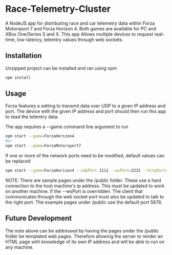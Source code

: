 # Race-Telemetry-Cluster

A NodeJS app for distributing race and car telemetry data within Forza Motorsport 7 and Forza Horizon 4. Both games are available for PC and XBox One/Series S and X. This app Allows multiple devices to request real-time, low-latency, telemtry values through web sockets.

## Installation

Unzipped project can be installed and ran using npm

```bash
npm install
```

## Usage

Forza features a setting to transmit data over UDP to a given IP address and port. The device with the given IP address and port should then run this app to read the telemtry data.

The app requires a --game command line argument to run

```bash
npm start --game=ForzaHorizon4
#or
npm start --game=ForzaMotorsport7
```

If one or more of the network ports need to be modified, default values can be replaced
```bash
npm start --game=ForzaHorizon4 --udpPort 1111 --wsPort=2222 --httpPort=3333
```

NOTE: There are sample pages under the /public folder. These use a hard connection to the host machine's ip address. This must be updated to work on another machine. If the --wsPort is overridden. The client that communicates through the web socket port must also be updated to talk to the right port. The example pages under /public use the default port 5678.

## Future Development

The note above can be addressed by having the pages under the /public folder be templated web pages. Therefore allowing the server to render an HTML page with knowledge of its own IP address and will be able to run on any machine.